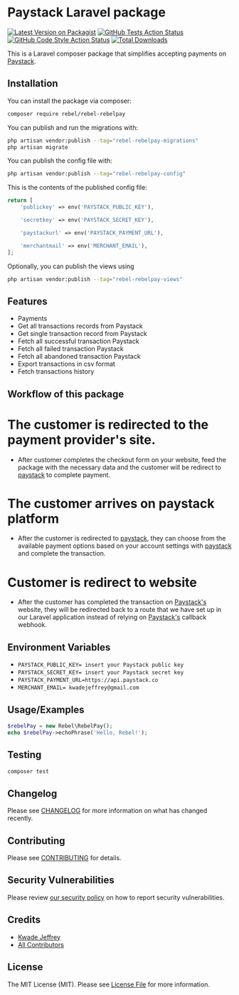 # Paystack Laravel package

[![Latest Version on Packagist](https://img.shields.io/packagist/v/rebel/rebel-rebelpay.svg?style=flat-square)](https://packagist.org/packages/rebel/rebel-rebelpay)
[![GitHub Tests Action Status](https://img.shields.io/github/actions/workflow/status/rebel/rebel-rebelpay/run-tests.yml?branch=main&label=tests&style=flat-square)](https://github.com/RebelNii/Rebel-RebelPay/actions?query=workflow%3Arun-tests+branch%3Amain)
[![GitHub Code Style Action Status](https://img.shields.io/github/actions/workflow/status/rebel/rebel-rebelpay/fix-php-code-style-issues.yml?branch=main&label=code%20style&style=flat-square)](https://github.com/RebelNii/Rebel-RebelPay/actions?query=workflow%3A"Fix+PHP+code+style+issues"+branch%3Amain)
[![Total Downloads](https://img.shields.io/packagist/dt/rebel/rebel-rebelpay.svg?style=flat-square)](https://packagist.org/packages/rebel/rebel-rebelpay)

This is a Laravel composer package that simplifies accepting payments on [Paystack](https://paystack.com).

## Installation

You can install the package via composer:

```bash
composer require rebel/rebel-rebelpay
```

You can publish and run the migrations with:

```bash
php artisan vendor:publish --tag="rebel-rebelpay-migrations"
php artisan migrate
```

You can publish the config file with:

```bash
php artisan vendor:publish --tag="rebel-rebelpay-config"
```

This is the contents of the published config file:

```php
return [
    'publickey' => env('PAYSTACK_PUBLIC_KEY'),

    'secretkey' => env('PAYSTACK_SECRET_KEY'),

    'paystackurl' => env('PAYSTACK_PAYMENT_URL'),

    'merchantmail' => env('MERCHANT_EMAIL'),
];
```

Optionally, you can publish the views using

```bash
php artisan vendor:publish --tag="rebel-rebelpay-views"
```

## Features
- Payments
- Get all transactions records from Paystack
- Get single transaction record from Paystack
- Fetch all successful transaction Paystack
- Fetch all failed transaction Paystack
- Fetch all abandoned transaction Paystack
- Export transactions in csv format
- Fetch transactions history

## Workflow of this package

# The customer is redirected to the payment provider's site.
- After customer completes the checkout form on your website, feed the package with the necessary data and the customer will be redirect to [paystack](https://paystack.com/) to complete payment.

# The customer arrives on paystack platform
- After the customer is redirected to [paystack](https://paystack.com/), they can choose from the available payment options based on your account settings with [paystack](https://paystack.com/) and complete the transaction.

# Customer is redirect to website
- After the customer has completed the transaction on [Paystack's](https://paystack.com/) website, they will be redirected back to a route that we have set up in our Laravel application instead of relying on [Paystack's](https://paystack.com/) callback webhook.

## Environment Variables

- `PAYSTACK_PUBLIC_KEY= insert your Paystack public key`
- `PAYSTACK_SECRET_KEY= insert your Paystack secret key`
- `PAYSTACK_PAYMENT_URL=https://api.paystack.co`
- `MERCHANT_EMAIL= kwadejeffrey@gmail.com`

## Usage/Examples

```php
$rebelPay = new Rebel\RebelPay();
echo $rebelPay->echoPhrase('Hello, Rebel!');
```

## Testing

```bash
composer test
```

## Changelog

Please see [CHANGELOG](CHANGELOG.md) for more information on what has changed recently.

## Contributing

Please see [CONTRIBUTING](CONTRIBUTING.md) for details.

## Security Vulnerabilities

Please review [our security policy](../../security/policy) on how to report security vulnerabilities.

## Credits

- [Kwade Jeffrey](https://github.com/RebelNii)
- [All Contributors](../../contributors)

## License

The MIT License (MIT). Please see [License File](LICENSE.md) for more information.

